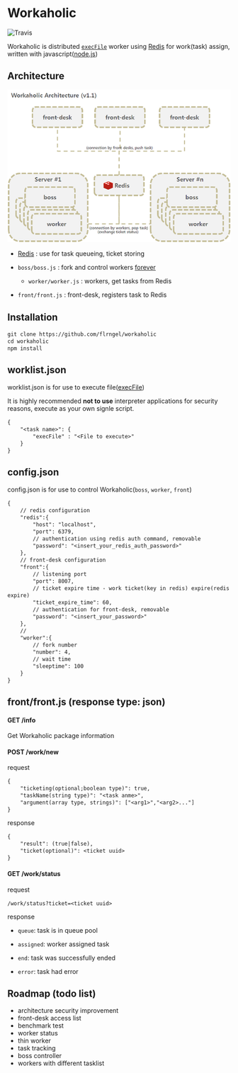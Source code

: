 # Workaholic

![Travis](https://travis-ci.org/flrngel/workaholic.svg?branch=master)

Workaholic is distributed [`execFile`](http://nodejs.org/api/child_process.html#child_process_child_process_execfile_file_args_options_callback) worker using [Redis](http://redis.io) for work(task) assign, written with javascript([node.js](http://nodejs.org))

## Architecture

![workaholic architecture v1.1](https://raw.githubusercontent.com/flrngel/workaholic/screenshots/workaholic_architectre_v1.1.png)

- [Redis](http://redis.io) : use for task queueing, ticket storing

- `boss/boss.js` : fork and control workers [forever](https://github.com/nodejitsu/forever)

	- `worker/worker.js` : workers, get tasks from Redis

- `front/front.js` : front-desk, registers task to Redis

## Installation

	git clone https://github.com/flrngel/workaholic
	cd workaholic
	npm install

## worklist.json

worklist.json is for use to execute file([execFile](http://nodejs.org/api/child_process.html#child_process_child_process_execfile_file_args_options_callback))

It is highly recommended **not to use** interpreter applications for security reasons, execute as your own signle script.

	{
		"<task name>": {
			"execFile" : "<File to execute>"
		}
	}

## config.json

config.json is for use to control Workaholic(`boss`, `worker`, `front`)

	{
		// redis configuration
		"redis":{
			"host": "localhost",
			"port": 6379,
			// authentication using redis auth command, removable
			"password": "<insert_your_redis_auth_password>"
		},
		// front-desk configuration
		"front":{
			// listening port
			"port": 8007,
			// ticket expire time - work ticket(key in redis) expire(redis expire)
			"ticket_expire_time": 60,
			// authentication for front-desk, removable
			"password": "<insert_your_password>"
		},
		// 
		"worker":{
			// fork number
			"number": 4,
			// wait time
			"sleeptime": 100
		}
	}

## front/front.js (response type: json)

#### GET /info

Get Workaholic package information

#### POST /work/new

request

	{
		"ticketing(optional;boolean type)": true,
		"taskName(string type)": "<task anme>",
		"argument(array type, strings)": ["<arg1>","<arg2>..."]
	}

response

	{
		"result": (true|false),
		"ticket(optional)": <ticket uuid>
	}

#### GET /work/status

request

	/work/status?ticket=<ticket uuid>

response

- `queue`: task is in queue pool

- `assigned`: worker assigned task

- `end`: task was successfully ended

- `error`: task had error


## Roadmap (todo list)

- architecture security improvement
- front-desk access list
- benchmark test
- worker status
- thin worker
- task tracking
- boss controller
- workers with different tasklist
